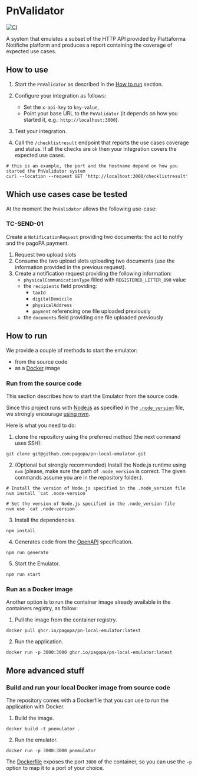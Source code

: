 # PnValidator
[![CI](https://github.com/pagopa/pn-local-emulator/actions/workflows/main.yaml/badge.svg)](https://github.com/pagopa/pn-local-emulator/actions/workflows/main.yaml)

A system that emulates a subset of the HTTP API provided by Piattaforma Notifiche platform and produces a report containing the coverage of expected use cases.

## How to use

1. Start the `PnValidator` as described in the [How to run](#how-to-run) section.
2. Configure your integration as follows:
   - Set the `x-api-key` to `key-value`,
   - Point your base URL to the `PnValidator` (it depends on how you started it, e.g.: `http://localhost:3000`).

3. Test your integration.
4. Call the `/checklistresult` endpoint that reports the use cases coverage and status.
If all the checks are `ok` then your integration covers the expected use cases.

 ``` shell
# this is an example, the port and the hostname depend on how you started the PnValidator system
curl --location --request GET 'http://localhost:3000/checklistresult'
```

## Which use cases case be tested
At the moment the `PnValidator` allows the following use-case:

### TC-SEND-01
Create a `NotificationRequest` providing two documents: the act to notify and the pagoPA payment.

1. Request two upload slots
2. Consume the two upload slots uploading two documents (use the information provided in the previous request).
3. Create a notification request providing the following information:
   - `physicalCommunicationType` filled with `REGISTERED_LETTER_890` value
   - the `recipients` field providing:
      - `taxId`
      - `digitalDomicile`
      - `physicalAddress`
      - `payment` referencing one file uploaded previously
   - the `documents` field providing one file uploaded previously


## How to run

We provide a couple of methods to start the emulator:

- from the source code
- as a [Docker](https://docker.com) image

### Run from the source code

This section describes how to start the Emulator from the source code.

Since this project runs with [Node.js](https://nodejs.org/en/) as specified in the [`.node_version`](.node-version) file, we strongly encourage [using nvm](https://github.com/nvm-sh/nvm).

Here is what you need to do:

1. clone the repository using the preferred method (the next command uses SSH):

 ```shell
git clone git@github.com:pagopa/pn-local-emulator.git
```

2. (Optional but strongly recommended) Install the Node.js runtime using `nvm` (please, make sure the path of `.node_version` is correct. The given commands assume you are in the repository folder.).

 ```shell
# Install the version of Node.js specified in the .node_version file
nvm install `cat .node-version`

 # Set the version of Node.js specified in the .node_version file
nvm use `cat .node-version`
```

3. Install the dependencies.

 ```shell
npm install
```

4. Generates code from the [OpenAPI](./openapi/index.yaml) specification.

 ```shell
npm run generate
```

5. Start the Emulator.

 ```shell
npm run start
```

### Run as a Docker image

Another option is to run the container image already available in the containers registry, as follow:

1. Pull the image from the container registry.

 ```shell
docker pull ghcr.io/pagopa/pn-local-emulator:latest
```

2. Run the application.

 ```shell
docker run -p 3000:3000 ghcr.io/pagopa/pn-local-emulator:latest
```

## More advanced stuff

### Build and run your local Docker image from source code

The repository comes with a Dockerfile that you can use to run the application with Docker.

1. Build the image.

 ```shell
docker build -t pnemulator .
```

2. Run the emulator.

 ```shell
docker run -p 3000:3000 pnemulator
```

The [Dockerfile](./Dockerfile) exposes the port `3000` of the container, so you can use the `-p` option to map it to a port of your choice.
